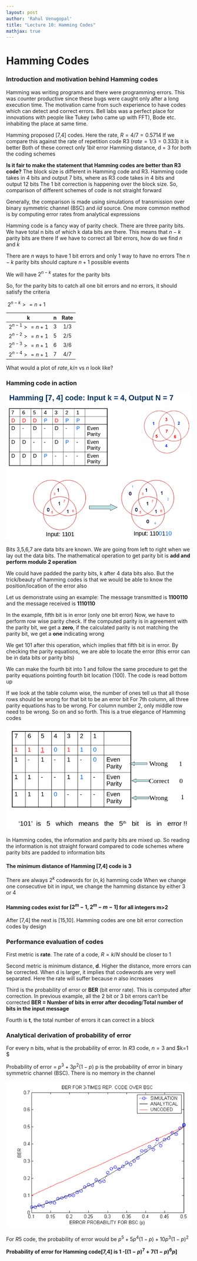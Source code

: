```yaml
---
layout: post   
author: 'Rahul Venugopal'    
title: "Lecture 10: Hamming Codes"   
mathjax: true
---
```



# Hamming Codes

### Introduction and motivation behind Hamming codes

Hamming was writing programs and there were programming errors. This was counter productive since these bugs were caught only after a long execution time. The motivation came from such experience to have codes which can detect and correct errors. Bell labs was a perfect place for innovations with people like Tukey (who came up with FFT), Bode etc. inhabiting the place at same time.

Hamming proposed [7,4] codes. Here the rate, $R = 4/7 = 0.5714$
If we compare this against the rate of repetition code R3 ($rate = 1/3 = 0.333$) it is better
Both of these correct only $1 bit$ error
Hamming distance, d = 3 for both the coding schemes

**Is it fair to make the statement that Hamming codes are better than R3 code?**
The block size is different in Hamming code and R3. Hamming code takes in 4 bits and output 7 bits, where as R3 code takes in 4 bits and output 12 bits
The 1 bit correction is happening over the block size. So, comparison of different schemes of code is not straight forward

Generally, the comparison is made using simulations of transmission over binary symmetric channel (BSC) and $iid$ source. One more common method is by computing error rates from analytical expressions

Hamming code is a fancy way of parity check. There are three parity bits.
We have total n bits of which k data bits are there. This means that $n-k$ parity bits are there
If we have to correct all $1 bit$ errors, how do we find $n$ and $k$

There are $n$ ways to have 1 bit errors and only $1$ way to have no errors
The $n-k$ parity bits should capture $n+1$ possible events

We will have $2^{n-k}$ states for the parity bits

So, for the parity bits to catch all one bit errors and no errors, it should satisfy the criteria

​														$2^{n-k} >= n+1$

|        k         |  n   | Rate |
| :--------------: | :--: | :--: |
| $2^{n-1} >= n+1$ |  3   | 1/3  |
| $2^{n-2} >= n+1$ |  5   | 2/5  |
| $2^{n-3} >= n+1$ |  6   | 3/6  |
| $2^{n-4} >= n+1$ |  7   | 4/7  |

What would a plot of $rate, k/n$ vs $n$ look like?

### Hamming code in action

![image-20200415010334731](../images/Lec10/HammingCode.png)

Bits 3,5,6,7 are data bits are known. We are going from left to right when we lay out the data bits. The mathematical operation to get parity bit is **add and perform modulo 2 operation**

We could have padded the parity bits, k after 4 data bits also. But the trick/beauty of hamming codes is that we would be able to know the position/location of the error also

Let us demonstrate using an example:
The message transmitted is **1100110** and the message received is **1110110**

In the example, fifth bit is in error (only one bit error)
Now, we have to perform row wise parity check. If the computed parity is in agreement with the parity bit, we get a **zero**, if the calculated parity is not matching the parity bit, we get a **one** indicating wrong

We get 101 after this operation, which implies that fifth bit is in error. By checking the parity equations, we are able to locate the error (this error can be in data bits or parity bits)

We can make the fourth bit into 1 and follow the same procedure to get the parity equations pointing fourth bit location (100). The code is read bottom up

If we look at the table column wise, the number of ones tell us that all those rows should be wrong for that bit to be an error bit
For 7th column, all three parity equations has to be wrong. For column number 2, only middle row need to be wrong. So on and so forth. This is a true elegance of Hamming codes

![image-20200415010427689](../images/Lec10/HammingCodeDecode.png)

In Hamming codes, the information and parity bits are mixed up. So reading the information is not straight forward compared to code schemes where parity bits are padded to information bits

#### The minimum distance of Hamming [7,4] code is 3

There are always $2^{k}$ codewords for $(n,k)$ hamming code
When we change one consecutive bit in input, we change the hamming distance by either 3 or 4

#### Hamming codes exist for $[2^m-1, 2^m-m-1]$ for all integers m>2

After [7,4] the next is [15,10]. Hamming codes are one bit error correction codes by design

### Performance evaluation of codes

First metric is **rate**. The rate of a code, $R = k/N$ should be closer to 1

Second metric is minimum distance, **d**. Higher the distance, more errors can be corrected. When d is larger, it implies that codewords are very well separated. Here the rate will suffer because $n$ also increases

Third is the probability of error or **BER** (bit error rate). This is computed after correction. In previous example, all the 2 bit or 3 bit errors can’t be corrected
	**BER = Number of bits in error after decoding**/**Total number of bits in the input message**

Fourth is **t**, the total number of errors it can correct in a block

### Analytical derivation of probability of error

For every n bits, what is the probability of error. In $R3$ code, $n=3$ and $k=1 $

Probability of error = $p^3 + 3p^2(1-p)$
p is the probability of error in binary symmetric channel (BSC). There is no memory in the channel

![image-20200415015123209](../images/Lec10/PER_R3.png)

For $R5$ code, the probability of error would be $p^5+5p^4(1-p)+10p^3(1-p)^2$

**Probability of error for Hamming code[7,4] is	 $1$ -[${(1-p)^7+7(1-p)^6p}$]**
